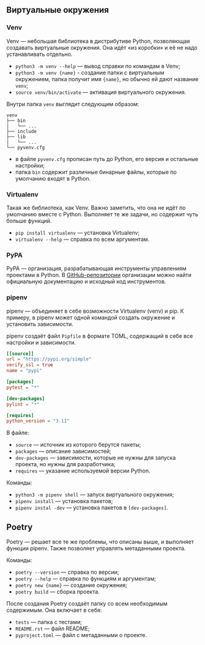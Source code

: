 ## Виртуальные окружения

### Venv
Venv — небольшая библиотека в дистрибутиве Python, позволяющая создавать виртуальные окружения. Она идёт «из коробки» и её не надо устанавливать отдельно.

- `python3 -m venv --help` — вывод справки по командам в Venv;
- `python3 -m venv {name}` - создание папки с виртуальным окружением, папка получит имя `{name}`, но обычно ей дают название `venv`;
- `source venv/bin/activate` — активация виртуального окружения.

Внутри папка `venv` выглядит следующим образом:
```
venv
├── bin
|   └── ...
├── include
├── lib
|   └── ...
└── pyvenv.cfg
```
- в файле `pyvenv.cfg` прописан путь до Python, его версия и остальные настройки;
- папка `bin` содержит различные бинарные файлы, которые по умолчанию входят в Python.

### Virtualenv
Такая же библиотека, как Venv. Важно заметить, что она не идёт по умолчанию вместе с Python. Выполняет те же задачи, но содержит чуть больше функций.

- `pip install virtualenv` — установка Virtualenv;
- `virtualenv --help` — справка по всем аргументам.

### PyPA
PyPA — организация, разрабатывающая инструменты управлениям проектами в Python. В [GitHub-репозитории](https://github.com/pypa) организации можно найти официальную документацию и исходный код инструментов.

### pipenv
pipenv — объединяет в себе возможности Virtualenv (venv) и pip. К примеру, в pipenv может одной командой создать окружение и установить зависимости.

pipenv создаёт файл `Pipfile` в формате TOML, содержащий в себе все настройки и зависимости.

```toml
[[source]]
url = "https://pypi.org/simple"
verify_ssl = true
name = "pypi"

[packages]
pytest = "*"

[dev-packages]
pylint = "*"

[requires]
python_version = "3.11"
```

В файле:
- `source` — источник из которого берутся пакеты;
- `packages` — описание зависимостей;
- `dev-packages` — зависимости, которые не нужны для запуска проекта, но нужны для разработчика;
- `requires` — указание используемой версии Python.

Команды:
- `python3 -m pipenv shell` — запуск виртуального окружения;
- `pipenv install` — установка пакетов;
- `pipenv instal -dev` — установка пакетов в `[dev-packages]`.

## Poetry
Poetry — решает все те же проблемы, что описаны выше, и выполняет функции pipenv. Также позволяет управлять метаданными проекта.

Команды:
- `poetry --version` — справка по версии;
- `poetry --help` — справка по функциям и аргументам;
- `poetry new {name}` — создание окружения;
- `poetry build` — сборка проекта.

После создания Poetry создаёт папку со всем необходимым содержимым. Она включает в себя:
- `tests` — папка с тестами;
- `README.rst` — файл README;
- `pyproject.toml` — файл с метаданными о проекте.
